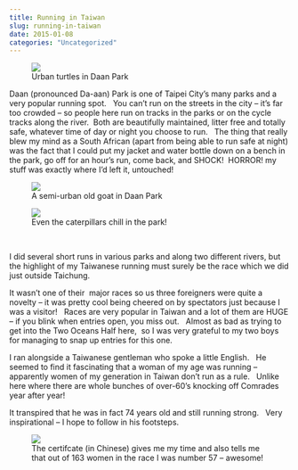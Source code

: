 ```yaml
---
title: Running in Taiwan
slug: running-in-taiwan
date: 2015-01-08
categories: "Uncategorized"
---
```


<figure><img src="https://res.cloudinary.com/dy6grlu8z/image/upload/v1558842134/fwpbl9szibkznz2ecuer.jpg"/><figcaption>Urban turtles in Daan Park</figcaption></figure>
<p>Daan (pronounced Da-aan) Park is one of Taipei City’s many parks and a very popular running spot.   You can’t run on the streets in the city – it’s far too crowded – so people here run on tracks in the parks or on the cycle tracks along the river.  Both are beautifully maintained, litter free and totally safe, whatever time of day or night you choose to run.   The thing that really blew my mind as a South African (apart from being able to run safe at night) was the fact that I could put my jacket and water bottle down on a bench in the park, go off for an hour’s run, come back, and SHOCK!  HORROR! my stuff was exactly where I’d left it, untouched!</p>
<figure><img src="https://res.cloudinary.com/dy6grlu8z/image/upload/v1558842135/iysg2lipsxuctflfjr3e.jpg"/><figcaption>A semi-urban old goat in Daan Park</figcaption></figure>
<figure><img src="https://res.cloudinary.com/dy6grlu8z/image/upload/v1558842136/w7gcfxtmt1ckr8otlfld.jpg"/><figcaption>Even the caterpillars chill in the park!</figcaption></figure>
<p> </p>
<p>I did several short runs in various parks and along two different rivers, but the highlight of my Taiwanese running must surely be the race which we did just outside Taichung.</p>
<p>It wasn’t one of their  major races so us three foreigners were quite a novelty – it was pretty cool being cheered on by spectators just because I was a visitor!   Races are very popular in Taiwan and a lot of them are HUGE – if you blink when entries open, you miss out.   Almost as bad as trying to get into the Two Oceans Half here,  so I was very grateful to my two boys for managing to snap up entries for this one.</p>
<p>I ran alongside a Taiwanese gentleman who spoke a little English.   He seemed to find it fascinating that a woman of my age was running – apparently women of my generation in Taiwan don’t run as a rule.   Unlike here where there are whole bunches of over-60’s knocking off Comrades year after year!</p>
<p>It transpired that he was in fact 74 years old and still running strong.   Very inspirational – I hope to follow in his footsteps.</p>
<figure><img src="https://res.cloudinary.com/dy6grlu8z/image/upload/v1558842137/vztf4unfdzwby5rcznxu.jpg"/><figcaption>The certifcate (in Chinese) gives me my time and also tells me that out of 163 women in the race I was number 57 – awesome!</figcaption></figure>
<p> </p>
<p> </p>







